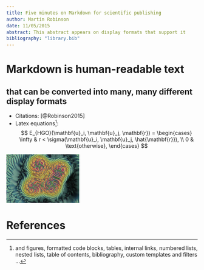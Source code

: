 ```yaml
---
title: Five minutes on Markdown for scientific publishing 
author: Martin Robinson
date: 11/05/2015
abstract: This abstract appears on display formats that support it
bibliography: "library.bib"
---
```


Markdown is human-readable text
===============================

that can be converted into many, many different display formats
---------------------------------------------------------

- Citations: [@Robinson2015]
- Latex equations[^1]: 
$$ 
 E_{HGO}(\mathbf{u}_i, \mathbf{u}_j, \mathbf{r}) = 
 \begin{cases}
   \infty & r < \sigma(\mathbf{u}_i, \mathbf{u}_j, \hat{\mathbf{r}}), \\
   0 & \text{otherwise},
 \end{cases}
$$

![Cholesteric liquid crystal pattern](images/cholesteric3.png)

[^1]: and figures, formatted code blocks, tables, internal links, numbered lists, nested lists, table of contents, bibliography, custom templates and filters ...

References
==========


